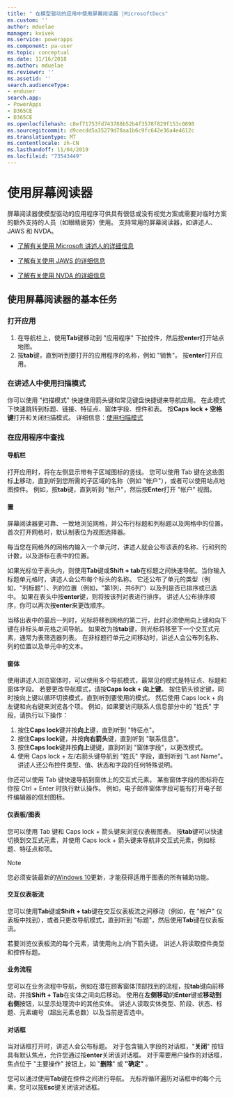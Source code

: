 ```yaml
---
title: " 在模型驱动的应用中使用屏幕阅读器 |MicrosoftDocs"
ms.custom: ''
author: mduelae
manager: kvivek
ms.service: powerapps
ms.component: pa-user
ms.topic: conceptual
ms.date: 11/16/2018
ms.author: mduelae
ms.reviewer: ''
ms.assetid: ''
search.audienceType:
- enduser
search.app:
- PowerApps
- D365CE
- D365CE
ms.openlocfilehash: c8ef71753fd743788b52b4f3578f829f153c0898
ms.sourcegitcommit: d9cecdd5a35279d78aa1b6c9fc642e36a4e4612c
ms.translationtype: MT
ms.contentlocale: zh-CN
ms.lasthandoff: 11/04/2019
ms.locfileid: "73543449"
---
```

# <a name="use-a-screen-reader"></a>使用屏幕阅读器 


屏幕阅读器使模型驱动的应用程序可供具有很低或没有视觉方案或需要对临时方案的额外支持的人员（如眼睛疲劳）使用。 支持常用的屏幕阅读器，如讲述人、JAWS 和 NVDA。 

- [了解有关使用 Microsoft 讲述人的详细信息](https://support.microsoft.com/help/22798)
- [了解有关使用 JAWS 的详细信息](https://www.freedomscientific.com/Products/Blindness/JawsDocumentation)


- [了解有关使用 NVDA 的详细信息](https://www.nvaccess.org/get-help/)


## <a name="basic-tasks-using-a-screen-reader"></a>使用屏幕阅读器的基本任务 

### <a name="open-an-app"></a>打开应用

1.  在导航栏上，使用**Tab**键移动到 "应用程序" 下拉控件，然后按**enter**打开站点地图。
2.  按**tab**键，直到听到要打开的应用程序的名称，例如 "销售"。 按**enter**打开应用。

### <a name="use-scan-mode-in-narrator"></a>在讲述人中使用扫描模式
你可以使用 "扫描模式" 快速使用箭头键和常见键盘快捷键来导航应用。 在此模式下快速跳转到标题、链接、特征点、窗体字段、控件和表。 按**Caps lock + 空格键**打开和关闭扫描模式。 详细信息：[使用扫描模式](https://support.microsoft.com/help/22809/windows-10-narrator-using-scan-mode)

### <a name="find-your-way-around-the-app"></a>在应用程序中查找

#### <a name="navigation-bar"></a>导航栏
打开应用时，将在左侧显示带有子区域图标的竖线。 您可以使用 Tab 键在这些图标**上**移动，直到听到您所需的子区域的名称（例如 "帐户"），或者可以使用站点地图控件。 例如，按**tab**键，直到听到 "帐户"，然后按**Enter**打开 "帐户" 视图。

#### <a name="grids"></a>置
屏幕阅读器更可靠、一致地浏览网格，并公布行标题和列标题以及网格中的位置。 首次打开网格时，默认制表位为视图选择器。 

每当您在网格外的网格内输入一个单元时，讲述人就会公布该表的名称、行和列的计数，以及游标在表中的位置。

如果光标位于表头内，则使用**Tab**键或**Shift + tab**在标题之间快速导航。当你输入标题单元格时，讲述人会公布每个标头的名称。 它还公布了单元的类型（例如，"列标题"）、列的位置（例如，"第1列，共6列"）以及列是否已排序或已选中。 如果在表头中按**enter**键，则将按该列对表进行排序。 讲述人公布排序顺序，你可以再次按**enter**来更改顺序。

当移出表中的最后一列时，光标将移到网格的第二行，此时必须使用向上键和向下键在非标头单元格之间导航。 如果改为按**tab**键，则光标将移至下一个交互式元素，通常为表筛选器列表。 在非标题行单元之间移动时，讲述人会公布列名称、列的位置以及单元中的文本。

#### <a name="forms"></a>窗体
使用讲述人浏览窗体时，可以使用多个导航模式，最常见的模式是特征点、标题和窗体字段。 若要更改导航模式，请按**Caps lock + 向上键**。 按住箭头锁定键，同时按向上键以循环切换模式，直到听到要使用的模式。 然后使用 Caps lock + 向左键和向右键来浏览各个项。 例如，如果要访问联系人信息部分中的 "姓氏" 字段，请执行以下操作：

1.  按住**Caps lock**键并按**向上**键，直到听到 "特征点"。
2.  按住**Caps lock**键，并按**向右箭头**键，直到听到 "联系信息"。
3.  按住**Caps lock**键并按**向上**键键，直到听到 "窗体字段"，以更改模式。
4.  使用 Caps lock + 左/右箭头键导航到 "姓氏" 字段，直到听到 "Last Name"。 讲述人还公布控件类型、值、状态和字段的任何特殊说明。

你还可以使用 Tab 键快速导航到窗体上的交互式元素。 某些窗体字段的图标将在你按 Ctrl + Enter 时执行默认操作。 例如，电子邮件窗体字段可能有打开电子邮件编辑器的信封图标。 

#### <a name="dashboardscharts"></a>仪表板/图表
您可以使用 Tab 键和 Caps lock + 箭头键来浏览仪表板图表。 按**tab**键可以快速切换到交互式元素，并使用 Caps lock + 箭头键来导航非交互式元素，例如标题、特征点和项。


> [!NOTE]
> 您必须安装最新的[Windows 10](https://www.microsoft.com/enable/products/windows10/default.aspx)更新，才能获得适用于图表的所有辅助功能。

#### <a name="interactive-dashboard-streams"></a>交互仪表板流
您可以使用**Tab**键或**Shift + tab**键在交互仪表板流之间移动（例如，在 "帐户" 仪表板中找到），或者只更改导航模式，直到听到 "标题"，然后使用**Tab**键在仪表板流。

若要浏览仪表板流的每个元素，请使用向上/向下箭头键。 讲述人将读取控件类型和控件标题。

#### <a name="business-process-flows"></a>业务流程
您可以在业务流程中导航，例如在潜在顾客窗体顶部找到的流程，按**tab**键向前移动，并按**Shift + Tab**在实体之间向后移动。 使用在**左侧移动**的**Enter**键或**移动到右侧**按钮，以显示处理流中的其他实体。 讲述人读取实体类型、阶段、状态、标题、元素编号（超出元素总数）以及当前是否选中。

#### <a name="dialog-boxes"></a>对话框

当对话框打开时，讲述人会公布标题。 对于包含输入字段的对话框，"**关闭**" 按钮具有默认焦点，允许您通过按**enter**关闭该对话框。 对于需要用户操作的对话框，焦点位于 "主要操作" 按钮上，如 "**删除**" 或 **"确定"** 。

您可以通过使用**Tab**键在控件之间进行导航。 光标将循环遍历对话框中的每个元素，您可以按**Esc**键关闭该对话框。


